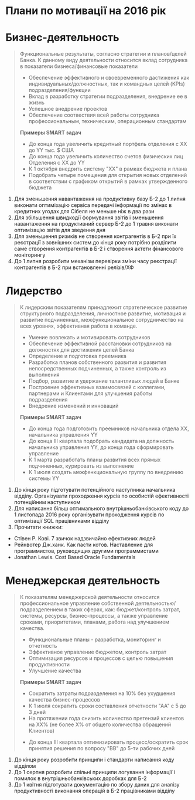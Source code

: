 ﻿# Плани по мотивації на 2016 рік

# Бизнес-деятельность
> Функциональные результаты, согласно стратегии и планов/целей Банка. К данному виду деятельности относится вклад сотрудника в показатели бизнеса/финансовые показатели
> - Обеспечение эффективного и своевременного дастижения как индивидуальных/должностных, так и командных целей (KPIs) подразделения/функции
> - Вклад в разработку стратегии подразделения, внедрение ее в жизнь
> - Успешное внедрение проектов
> - Обеспечение соотвествия всей работы сотрудника профессиональным, техническим, операционным стандартам
> 
> **Примеры SMART задач**
> - До конца года увеличить кредитный портфель отделения с ХХ до YY тыс. $ США
> - До конца года увеличить количество счетов физических лиц Отделения с ХХ до YY
> - К 1 октября внедрить систему "ХХ" в рамках бюджета и плана
> - Подобрать четыре помещения для открытия новых отделений в соответствии с графиком открытий в рамках утвержденного бюджета

1. Для зменьшення навантаження на продуктивну базу Б-2 до 1 липня виконати оптимізацію сервіса передачі інформації по змінах в кредитних угодах для Сібеля не меньше ніж в два рази
2. Для збільшення швидкодії формування звітів і зменьшення навантаження на продуктивний сервер Б-2 до 1 травня виконати оптимізацію звітів для зведення дня
3. Для зменьшення ризиків не створення контрагентів в Б-2 при їх реєстрації з зовнішних систем до кінця року потрібно розділити саме створення контрагентів в Б-2 і створення актети фінансового моніторингу 
4. До 1 липня розробити механізм перевірки зміни часу реєстрації контрагентів в Б-2 при встановленні релізів/ХФ

# Лидерство
> К лидерским показателям принадлежит стратегическое развитие структурного подразделения, личностное развитие, мотивация и развитие подчиненных, межфункциональное сотрудничество на всех уровнях, эффективная работа в команде.
> - Умение вовлекать и мотивировать сотрудников
> - Обеспечение эффективной расстановки сотрудников на должностях для достижения целей Банка
> - Определение и подготовка преемника
> - Разработка планов собственного развития и развития непосредственных подчиненных, а также контроль из выполнения
> - Подбор, развитие и удержание талантливых людей в Банке
> - Построение эффективных взаимосвязей с коллегами, партнерами и Клиентами для улучшения работы подразделения
> - Внедрение изменений и инноваций
> 
> **Примеры SMART задач**
> - До конца года подготовить преемников начальника отдела ХХ, начальника управления YY
> - До конца III квартала подобрать кандидата на должность начальника управления YY, до конца года сформировать управление
> - К 1 марта разработать планы развития всех прямых подчиненных, курировать из выполнение
> - К 1 июля создать межфенкциональную группу по внедрению системы YY

1. До кінця року підготувати потенційного наступника начальника відділу. Організувати проходження курсів по особистій ефективності потенційним наступником
2. Для написання більш оптимального внутрішньобанківського коду до 1 листопада 2016 року організувати проходження курсів по оптимізації SQL працівниками відділу
3. Прочитати книжки:
* Стівен Р. Кові. 7 звичок надзвичайно ефективних людей
* Рейнвотер Дж.ханк. Как пасти котов. Наставление для программистов, руководящих другими программистами
* Jonathan Lewis. Cost Based Oracle Fundamentals

# Менеджерская деятельность
> К показателям менеджерской деятельности относится профессиональное управление собственной деятельностью/подразделением в таких сферах, как: бюджет/контроль затрат, системы, ресурсы, бизнес-процессы, а также управление сроками, приоритетами, планами, работа над улучшением качества.
> - Функциональные планы - разработка, мониторинг и отчетность
> - Эффективное управление бюджетом, контроль затрат
> - Оптимизация ресурсов и процессов с целью повышения продуктивности
> - Улучшение качества
> 
> **Примеры SMART задач**
> - Сократить затраты подразделения на 10% без ухудшения качества бизнес-процессов
> - К 1 июля сократить сроки составления отчетности "АА" с 5 до 3 дней
> - На протяжении года снизить количество претензий клиентов на ХХ% (не более Х% от общего количества обращений Клиентов)
> * До конца III квартала оптимизировать процесс/оскратить срок принятия решения по вопросу "ВВ" до 5-ти рабочих дней

1. До кінця року розробити принципи і стандарти написання коду відділом
2. До 1 серпня розробити спільні принципи логування інформації і помилок в внутрішньобанківських доробках для Б-2
3. До 1 квітня підготувати документацію по збору даних для аналізу продуктивності виконання операцій в Б-2 працівниками відділу


